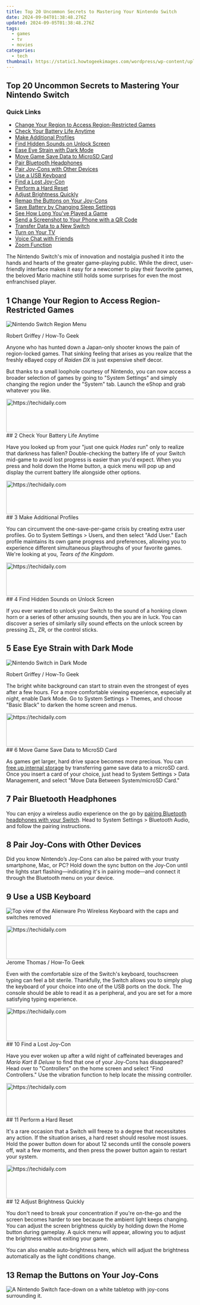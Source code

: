 ```yaml
---
title: Top 20 Uncommon Secrets to Mastering Your Nintendo Switch
date: 2024-09-04T01:38:48.276Z
updated: 2024-09-05T01:38:48.276Z
tags:
  - games
  - tv
  - movies
categories:
  - tech
thumbnail: https://static1.howtogeekimages.com/wordpress/wp-content/uploads/2024/05/main-resize.jpg
---
```


## Top 20 Uncommon Secrets to Mastering Your Nintendo Switch

### Quick Links

* [Change Your Region to Access Region-Restricted Games](https://extra-approaches.techidaily.com/in-2024-personalized-guide-to-the-best-android-podcast-apps-top-6-selections/)
* [Check Your Battery Life Anytime](https://youtube-docs.techidaily.com/ed-how-to-make-your-youtube-animated-subscribe-button-easily-with-filmora/)
* [Make Additional Profiles](https://fox-helps.techidaily.com/exploiting-slow-motion-magic-in-phantom/)
* [Find Hidden Sounds on Unlock Screen](https://meme-emoji.techidaily.com/how-to-make-memes-on-iphone-and-android/)
* [Ease Eye Strain with Dark Mode](https://youtube-help.techidaily.com/2024-approved-key-principles-to-uphold-youtube-civility/)
* [Move Game Save Data to MicroSD Card](https://win-able.techidaily.com/effortless-solution-for-nba-2k20-stability-issues-get-back-to-gaming/)
* [Pair Bluetooth Headphones](https://facebook-record-videos.techidaily.com/updated-the-roadmap-to-captivating-shorts-visuals-custom-thumbnail-essentials/)
* [Pair Joy-Cons with Other Devices](https://some-approaches.techidaily.com/2024-approved-troubleshooting-pip-connectivity-on-apple-gadgets/)
* [Use a USB Keyboard](https://fox-http.techidaily.com/detailed-guide-to-photo-hue-opposites-technique/)
* [Find a Lost Joy-Con](https://vp-tips.techidaily.com/in-2024-unlocking-the-basics-kinetic-design-techniques/)
* [Perform a Hard Reset](https://blog-min.techidaily.com/best-3-software-to-transfer-files-tofrom-your-oppo-reno-11-pro-5g-via-a-usb-cable-drfone-by-drfone-transfer-from-android-transfer-from-android/)
* [Adjust Brightness Quickly](https://facebook-video-footage.techidaily.com/thriving-as-a-novice-youtuber-sidestep-these-8-crucial-pitfalls-for-2024/)
* [Remap the Buttons on Your Joy-Cons](https://extra-tips.techidaily.com/optimal-gpu-choices-4k-editing-and-rendering/)
* [Save Battery by Changing Sleep Settings](https://bypass-frp.techidaily.com/top-5-xiaomi-redmi-note-12-proplus-5g-bypass-frp-tools-for-pc-that-actually-work-by-drfone-android/)
* [See How Long You've Played a Game](https://some-knowledge.techidaily.com/how-to-elevate-your-characters-audio-presence-in-free-fire-naturally-for-2024/)
* [Send a Screenshot to Your Phone with a QR Code](https://some-techniques.techidaily.com/in-2024-high-fidelity-webcams-for-professional-podcasting/)
* [Transfer Data to a New Switch](https://some-guidance.techidaily.com/2024-approved-unleash-creativity-in-photography-essential-pixlr-hacks/)
* [Turn on Your TV](https://data-safeguard.techidaily.com/elevate-personalization-with-cutting-edge-insights-from-cookiebot-solutions/)
* [Voice Chat with Friends](https://android-location-track.techidaily.com/how-to-track-vivo-t2x-5g-by-phone-number-drfone-by-drfone-virtual-android/)
* [Zoom Function](https://instagram-video-recordings.techidaily.com/new-unlocking-engagement-best-practices-for-highlight-boost/)

 The Nintendo Switch's mix of innovation and nostalgia pushed it into the hands and hearts of the greater game-playing public. While the direct, user-friendly interface makes it easy for a newcomer to play their favorite games, the beloved Mario machine still holds some surprises for even the most enfranchised player.

## 1  Change Your Region to Access Region-Restricted Games 

![Nintendo Switch Region Menu](https://static1.howtogeekimages.com/wordpress/wp-content/uploads/2024/05/region-lock.png) 

Robert Griffey / How-To Geek

 Anyone who has hunted down a Japan-only shooter knows the pain of region-locked games. That sinking feeling that arises as you realize that the freshly eBayed copy of _Raiden DX_ is just expensive shelf decor.

 But thanks to a small loophole courtesy of Nintendo, you can now access a broader selection of games by going to "System Settings" and simply changing the region under the "System" tab. Launch the eShop and grab whatever you like.

<!-- affiliate ads begin -->
<a href="https://appsumo.8odi.net/c/5597632/2094477/7443" target="_top" id="2094477">
  <img src="//a.impactradius-go.com/display-ad/7443-2094477" border="0" alt="https://techidaily.com" width="728" height="90"/>
</a>
<img height="0" width="0" src="https://appsumo.8odi.net/i/5597632/2094477/7443" style="position:absolute;visibility:hidden;" border="0" />
<!-- affiliate ads end -->
## 2  Check Your Battery Life Anytime 

 Have you looked up from your "just one quick _Hades_ run" only to realize that darkness has fallen? Double-checking the battery life of your Switch mid-game to avoid lost progress is easier than you'd expect. When you press and hold down the Home button, a quick menu will pop up and display the current battery life alongside other options.

<!-- affiliate ads begin -->
<a href="https://appsumo.8odi.net/c/5597632/2118315/7443" target="_top" id="2118315">
  <img src="//a.impactradius-go.com/display-ad/7443-2118315" border="0" alt="https://techidaily.com" width="728" height="90"/>
</a>
<img height="0" width="0" src="https://appsumo.8odi.net/i/5597632/2118315/7443" style="position:absolute;visibility:hidden;" border="0" />
<!-- affiliate ads end -->
## 3  Make Additional Profiles 

 You can circumvent the one-save-per-game crisis by creating extra user profiles. Go to System Settings > Users, and then select "Add User." Each profile maintains its own game progress and preferences, allowing you to experience different simultaneous playthroughs of your favorite games. We're looking at you, _Tears of the Kingdom_.

<!-- affiliate ads begin -->
<a href="https://appsumo.8odi.net/c/5597632/2043594/7443" target="_top" id="2043594">
  <img src="//a.impactradius-go.com/display-ad/7443-2043594" border="0" alt="https://techidaily.com" width="728" height="90"/>
</a>
<img height="0" width="0" src="https://appsumo.8odi.net/i/5597632/2043594/7443" style="position:absolute;visibility:hidden;" border="0" />
<!-- affiliate ads end -->
## 4  Find Hidden Sounds on Unlock Screen 

 If you ever wanted to unlock your Switch to the sound of a honking clown horn or a series of other amusing sounds, then you are in luck. You can discover a series of similarly silly sound effects on the unlock screen by pressing ZL, ZR, or the control sticks.

## 5  Ease Eye Strain with Dark Mode 

![Nintendo Switch in Dark Mode](https://static1.howtogeekimages.com/wordpress/wp-content/uploads/2024/05/dark-mode.png) 

Robert Griffey / How-To Geek

 The bright white background can start to strain even the strongest of eyes after a few hours. For a more comfortable viewing experience, especially at night, enable Dark Mode. Go to System Settings > Themes, and choose "Basic Black" to darken the home screen and menus.

<!-- affiliate ads begin -->
<a href="https://imp.i357552.net/c/5597632/857869/11832" target="_top" id="857869">
  <img src="//a.impactradius-go.com/display-ad/11832-857869" border="0" alt="https://techidaily.com" width="728" height="90"/>
</a>
<img height="0" width="0" src="https://imp.i357552.net/i/5597632/857869/11832" style="position:absolute;visibility:hidden;" border="0" />
<!-- affiliate ads end -->
## 6  Move Game Save Data to MicroSD Card 

 As games get larger, hard drive space becomes more precious. You can [free up internal storage](https://facebook-video-footage.techidaily.com/updated-the-definitive-guide-to-film-gear-buying-tips/) by transferring game save data to a microSD card. Once you insert a card of your choice, just head to System Settings > Data Management, and select "Move Data Between System/microSD Card."

## 7  Pair Bluetooth Headphones 

 You can enjoy a wireless audio experience on the go by [pairing Bluetooth headphones with your Switch](https://fake-location.techidaily.com/apply-these-techniques-to-improve-how-to-detect-fake-gps-location-on-motorola-moto-g34-5g-drfone-by-drfone-virtual-android/). Head to System Settings > Bluetooth Audio, and follow the pairing instructions.

## 8  Pair Joy-Cons with Other Devices 

 Did you know Nintendo’s Joy-Cons can also be paired with your trusty smartphone, Mac, or PC? Hold down the sync button on the Joy-Con until the lights start flashing—indicating it's in pairing mode—and connect it through the Bluetooth menu on your device.

## 9  Use a USB Keyboard 

![Top view of the Alienware Pro Wireless Keyboard with the caps and switches removed](https://static1.howtogeekimages.com/wordpress/wp-content/uploads/wm/2024/04/alienware-pro-wireless-keyboard-top.jpg) 

<!-- affiliate ads begin -->
<a href="https://aligracehair.sjv.io/c/5597632/1938698/19272" target="_top" id="1938698">
  <img src="//a.impactradius-go.com/display-ad/19272-1938698" border="0" alt="https://techidaily.com" width="728" height="90"/>
</a>
<img height="0" width="0" src="https://aligracehair.sjv.io/i/5597632/1938698/19272" style="position:absolute;visibility:hidden;" border="0" />
<!-- affiliate ads end -->
Jerome Thomas / How-To Geek

 Even with the comfortable size of the Switch's keyboard, touchscreen typing can feel a bit sterile. Thankfully, the Switch allows you to simply plug the keyboard of your choice into one of the USB ports on the dock. The console should be able to read it as a peripheral, and you are set for a more satisfying typing experience.

<!-- affiliate ads begin -->
<a href="https://aligracehair.sjv.io/c/5597632/2115951/19272" target="_top" id="2115951">
  <img src="//a.impactradius-go.com/display-ad/19272-2115951" border="0" alt="https://techidaily.com" width="728" height="90"/>
</a>
<img height="0" width="0" src="https://aligracehair.sjv.io/i/5597632/2115951/19272" style="position:absolute;visibility:hidden;" border="0" />
<!-- affiliate ads end -->
## 10  Find a Lost Joy-Con 

 Have you ever woken up after a wild night of caffeinated beverages and _Mario Kart 8 Deluxe_ to find that one of your Joy-Cons has disappeared? Head over to "Controllers" on the home screen and select "Find Controllers." Use the vibration function to help locate the missing controller.

<!-- affiliate ads begin -->
<a href="https://aligracehair.sjv.io/c/5597632/1868575/19272" target="_top" id="1868575">
  <img src="//a.impactradius-go.com/display-ad/19272-1868575" border="0" alt="https://techidaily.com" width="728" height="90"/>
</a>
<img height="0" width="0" src="https://aligracehair.sjv.io/i/5597632/1868575/19272" style="position:absolute;visibility:hidden;" border="0" />
<!-- affiliate ads end -->
## 11  Perform a Hard Reset 

 It's a rare occasion that a Switch will freeze to a degree that necessitates any action. If the situation arises, a hard reset should resolve most issues. Hold the power button down for about 12 seconds until the console powers off, wait a few moments, and then press the power button again to restart your system.

<!-- affiliate ads begin -->
<a href="https://appsumo.8odi.net/c/5597632/2111965/7443" target="_top" id="2111965">
  <img src="//a.impactradius-go.com/display-ad/7443-2111965" border="0" alt="https://techidaily.com" width="728" height="90"/>
</a>
<img height="0" width="0" src="https://appsumo.8odi.net/i/5597632/2111965/7443" style="position:absolute;visibility:hidden;" border="0" />
<!-- affiliate ads end -->
## 12  Adjust Brightness Quickly 

 You don't need to break your concentration if you're on-the-go and the screen becomes harder to see because the ambient light keeps changing. You can adjust the screen brightness quickly by holding down the Home button during gameplay. A quick menu will appear, allowing you to adjust the brightness without exiting your game.

 You can also enable auto-brightness here, which will adjust the brightness automatically as the light conditions change.

## 13  Remap the Buttons on Your Joy-Cons 

![A Nintendo Switch face-down on a white tabletop with joy-cons surrounding it.](https://static1.howtogeekimages.com/wordpress/wp-content/uploads/2022/08/shutterstock_1154615047.jpg) 

<!-- affiliate ads begin -->
<span id="1495277">
					<video width="1536" height="864" style="cursor:pointer"
           poster="//a.impactradius-go.com/display-clicktoplayimage/1495277.png"
           onclick="if(!this.playClicked){this.play();this.setAttribute('controls',true);this.playClicked=true;}">
	   <source src="//a.impactradius-go.com/display-ad/17189-1495277">
	   <img src="//a.impactradius-go.com/display-clicktoplayimage/1495277.png" style="border: none; height: 100%; width: 100%; object-fit: contain">
	</video>
	<div style="width:960px;text-align:center"><a href="javascript:window.open(decodeURIComponent('https%3A%2F%2Ffunwhole.sjv.io%2Fc%2F5597632%2F1495277%2F17189'), '_blank');void(0);">Click here</a></div>
</span>
<img height="0" width="0" src="https://imp.pxf.io/i/5597632/1495277/17189" style="position:absolute;visibility:hidden;" border="0" />
<!-- affiliate ads end -->
[saksorn kumjit/Shutterstock.com](https://www.shutterstock.com/image-photo/bangkok-thailand-august-12-2018-nintendo-1154615047)

 For all of us who are sent into a fit of rage by an A-mapped jump button, you can [customize your Joy-Con button layout](https://techno-recovery.techidaily.com/the-ultimate-list-5-best-video-editing-software-picks/) by going to System Settings > Controllers and Sensors, and then selecting "Change Button Mapping." From there, you can change the controls to suit your play style.

## 14  Save Battery by Changing Sleep Settings 

 You can easily extend the battery life of your Switch by setting a shorter duration for sleep mode. Conserve power by going to System Settings > Sleep Mode, and choosing "Auto-Sleep (Playing on Console Screen)" and insulate yourself from the pitfalls of a dead-system surprise.

## 15  See How Long You've Played a Game 

 Whether you're worried you've spent too much time speed-running _Metroid Dread_ or just need hard proof to win an argument with a significant other, you can check your playtime by selecting your user icon on the home screen and choosing "Profile." This will show you an estimate of the number of hours you've sunk into each game.

## 16  Send a Screenshot to Your Phone with a QR Code 

 Sharing and saving in-game screenshots is made super simple with a QR code. Open the "Album" on the Home screen, select the screenshot, and choose Sharing and Editing > Send to Smartphone to generate a code to send to others or keep to yourself.

<!-- affiliate ads begin -->
<span id="1983474">
					<video width="576" height="240" style="cursor:pointer"
           poster="//a.impactradius-go.com/display-clicktoplayimage/1983474.png"
           onclick="if(!this.playClicked){this.play();this.setAttribute('controls',true);this.playClicked=true;}">
	   <source src="//a.impactradius-go.com/display-ad/22993-1983474">
	   <img src="//a.impactradius-go.com/display-clicktoplayimage/1983474.png" style="border: none; height: 100%; width: 100%; object-fit: contain">
	</video>
	<div style="width:360px;text-align:center"><a href="javascript:window.open(decodeURIComponent('https%3A%2F%2Fhomestyler.sjv.io%2Fc%2F5597632%2F1983474%2F22993'), '_blank');void(0);">Click here</a></div>
</span>
<img height="0" width="0" src="https://imp.pxf.io/i/5597632/1983474/22993" style="position:absolute;visibility:hidden;" border="0" />
<!-- affiliate ads end -->
## 17  Transfer Data to a New Switch 

![ROG Ally Next to OELD Switch](https://static1.howtogeekimages.com/wordpress/wp-content/uploads/2023/08/3.jpg) 

<!-- affiliate ads begin -->
<span id="1702748">
					<video width="192" height="320" style="cursor:pointer"
           poster="//a.impactradius-go.com/display-clicktoplayimage/1702748.png"
           onclick="if(!this.playClicked){this.play();this.setAttribute('controls',true);this.playClicked=true;}">
	   <source src="//a.impactradius-go.com/display-ad/18544-1702748">
	   <img src="//a.impactradius-go.com/display-clicktoplayimage/1702748.png" style="border: none; height: 100%; width: 100%; object-fit: contain">
	</video>
	<div style="width:120px;text-align:center"><a href="javascript:window.open(decodeURIComponent('https%3A%2F%2Ftwopages.pxf.io%2Fc%2F5597632%2F1702748%2F18544'), '_blank');void(0);">Click here</a></div>
</span>
<img height="0" width="0" src="https://imp.pxf.io/i/5597632/1702748/18544" style="position:absolute;visibility:hidden;" border="0" />
<!-- affiliate ads end -->
Sydney Butler / How-To Geek

The ROG Ally next to an OLED Nintendo Switch. Both devices offer impressive screens in their own right.

 Upgrading to an OLED Switch? Transfer user and save data to a new Switch by going to System Settings > Users, and then "Transfer Your User and Save Data." Follow the prompts to move data wirelessly between consoles.

## 18  Turn on Your TV 

 If you're tired of having to press a confusing series of buttons to boot up your entire entertainment system, the Switch can do it for you. In the "System Settings" menu, select "TV Settings," and toggle "Match TV Power State" on. Now you can turn on your TV and Switch by pressing the Home button on your Joy-Con or Pro Controller and prove to yourself just how over-rated standing and moving actually is.

## 19  Voice Chat with Friends 

 Outside of exceptions like _Fortnite,_ the Switch has a very limited ability to allow in-game voice chat. Luckily, you can keep up with your friends during multiplayer gaming sessions by using the Nintendo Switch Online app. Download the app for [iPhone](https://apps.apple.com/us/app/nintendo-switch-online/id1234806557) or [Android](https://www.anrdoezrs.net/links/3607085/type/dlg/sid/UUhtgUeUpU2003263/https://play.google.com/store/apps/details/Nintendo%5FSwitch%5FOnline?id=com.nintendo.znca&hl=en%5FUS), add your friends, and you are ready to talk.

## 20  Zoom Function 

 The Switch has a handy zoom feature for anyone who finds it difficult to read its tiny stock. Enable it by going to System Settings > System, and then turning on "Zoom." Once activated, you can zoom in during game-play by pressing the Home button twice.

---

 Want even more Nintendo Switch tips? Learn [how to customize your Home Screen](https://facebook-video-recording.techidaily.com/updated-crafting-powerful-hashtags-for-fb-brand-identity-for-2024/), [how to charge your console without a dock](https://extra-tips.techidaily.com/updated-compendium-of-camera-types-for-professional-videos/), and [what to do if your Switch won't turn on](https://youtube-tips.techidaily.com/ed-2024-approved-organize-content-streamlined-tips-for-building-your-personal-youtube-watch-later-collection/).

<ins class="adsbygoogle"
     style="display:block"
     data-ad-format="autorelaxed"
     data-ad-client="ca-pub-7571918770474297"
     data-ad-slot="1223367746"></ins>



<ins class="adsbygoogle"
     style="display:block"
     data-ad-client="ca-pub-7571918770474297"
     data-ad-slot="8358498916"
     data-ad-format="auto"
     data-full-width-responsive="true"></ins>


